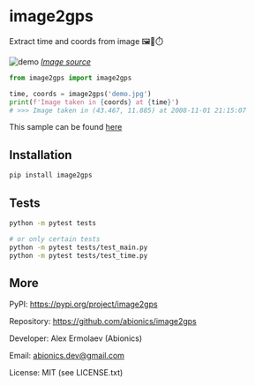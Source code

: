 # image2gps

Extract time and coords from image 🖼📍⏱️

![demo](demo.jpg)
_[Image source](https://github.com/ianare/exif-samples/blb/master/jpg/gps/DSCN0010.jpg)_

```python
from image2gps import image2gps

time, coords = image2gps('demo.jpg')
print(f'Image taken in {coords} at {time}')
# >>> Image taken in (43.467, 11.885) at 2008-11-01 21:15:07
```

This sample can be found [here](tests/sample.py)


## Installation

```bash
pip install image2gps
```


## Tests

```bash
python -m pytest tests

# or only certain tests
python -m pytest tests/test_main.py
python -m pytest tests/test_time.py
```


## More

PyPI: https://pypi.org/project/image2gps

Repository: https://github.com/abionics/image2gps

Developer: Alex Ermolaev (Abionics)

Email: abionics.dev@gmail.com

License: MIT (see LICENSE.txt)
